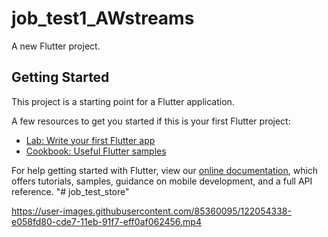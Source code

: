 # job_test1_AWstreams

A new Flutter project.

## Getting Started

This project is a starting point for a Flutter application.

A few resources to get you started if this is your first Flutter project:

- [Lab: Write your first Flutter app](https://flutter.dev/docs/get-started/codelab)
- [Cookbook: Useful Flutter samples](https://flutter.dev/docs/cookbook)

For help getting started with Flutter, view our
[online documentation](https://flutter.dev/docs), which offers tutorials,
samples, guidance on mobile development, and a full API reference.
"# job_test_store" 


https://user-images.githubusercontent.com/85360095/122054338-e058fd80-cde7-11eb-91f7-eff0af062456.mp4

